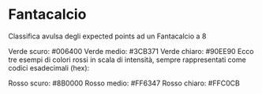 # Fantacalcio

Classifica avulsa degli expected points ad un Fantacalcio a 8

 
Verde scuro: #006400
Verde medio: #3CB371
Verde chiaro: #90EE90
Ecco tre esempi di colori rossi in scala di intensità, sempre rappresentati come codici esadecimali (hex):

Rosso scuro: #8B0000
Rosso medio: #FF6347
Rosso chiaro: #FFC0CB

